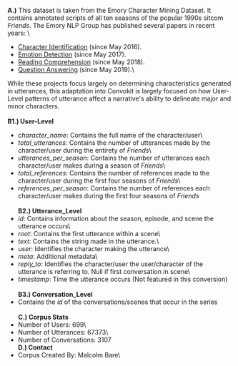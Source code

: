 **A.)** This dataset is taken from the Emory Character Mining Dataset. It contains annotated scripts of all ten seasons of the popular 1990s sitcom _Friends_. The Emory NLP Group has published several papers in recent years:
\
* [Character Identification](https://github.com/emorynlp/character-identification) (since May 2016).
* [Emotion Detection](https://github.com/emorynlp/emotion-detection) (since May 2017).
* [Reading Comprehension](https://github.com/emorynlp/reading-comprehension) (since May 2018).
* [Question Answering](https://github.com/emorynlp/reading-comprehension) (since May 2019).\

While these projects focus largely on determining characteristics generated in utterances, this adaptation into Convokit is largely focused on how User-Level patterns of utterance affect a narrative's ability to delineate major and minor characters.  
\
**B1.) User-Level**
* _character_name_: Contains the full name of the character/user\ 
* _total_utterances_: Contains the number of utterances made by the character/user during the entirety of _Friends_\
* _utterances_per_season_: Contains the number of utterances each character/user makes during a season of _Friends_\
* _total_references_: Contains the number of references made to the character/user during the first four seasons of _Friends_\
* _references_per_season_: Contains the number of references each character/user makes during the first four seasons of _Friends_\
\
**B2.) Utterance_Level**
* _id_: Contains information about the season, episode, and scene the utterance occurs\
* _root_: Contains the first utterance within a scene\
* _text_: Contains the string made in the utterance.\
* _user_: Identifies the character making the utterance\
* _meta_: Additional metadata\
* _reply_to_: Identifies the character/user the user/character of the utterance is referring to. Null if first conversation in scene\
* _timestamp_: Time the utterance occurs (Not featured in this conversion)\
\
**B3.) Conversation_Level**
* Contains the _id_ of the conversations/scenes that occur in the series\
\
**C.) Corpus Stats**
* Number of Users: 699\
* Number of Utterances: 67373\
* Number of Conversations: 3107\
**D.) Contact**
* Corpus Created By: Malcolm Bare\
